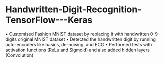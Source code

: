 # Handwritten-Digit-Recognition-TensorFlow---Keras

• Customised Fashion MNIST dataset by replacing it with handwritten 0-9 digits original MNIST dataset 
• Detected the handwritten digit by running auto-encoders like basics, de-noising, and ECG 
• Performed tests with activation functions (ReLu and Sigmoid) and also added hidden layers (Convolution)
